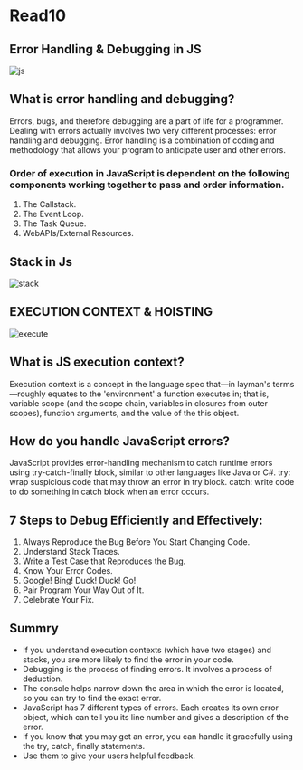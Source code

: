 # Read10

## Error Handling & Debugging in JS

![js](https://i.pinimg.com/originals/0c/de/d3/0cded3a3276425911d55a2552bf361bf.png)

## What is error handling and debugging?

Errors, bugs, and therefore debugging are a part of life for a programmer. Dealing with errors actually involves two very different processes: error handling and debugging. Error handling is a combination of coding and methodology that allows your program to anticipate user and other errors.

### Order of execution in JavaScript is dependent on the following components working together to pass and order information.

1. The Callstack.
2. The Event Loop.
3. The Task Queue.
4. WebAPIs/External Resources.

## Stack in Js

![stack](https://learnersbucket.com/wp-content/uploads/2018/12/stack-2-1.png)


## EXECUTION CONTEXT & HOISTING 
![execute](https://i.morioh.com/2019/11/30/aabd146ff7a8.jpg)
## What is JS execution context?

Execution context is a concept in the language spec that—in layman's terms—roughly equates to the 'environment' a function executes in; that is, variable scope (and the scope chain, variables in closures from outer scopes), function arguments, and the value of the this object.

## How do you handle JavaScript errors?

JavaScript provides error-handling mechanism to catch runtime errors using try-catch-finally block, similar to other languages like Java or C#. try: wrap suspicious code that may throw an error in try block. catch: write code to do something in catch block when an error occurs.


## 7 Steps to Debug Efficiently and Effectively:

1. Always Reproduce the Bug Before You Start Changing Code.
2. Understand Stack Traces.
3. Write a Test Case that Reproduces the Bug.
4. Know Your Error Codes.
5. Google! Bing! Duck! Duck! Go!
6. Pair Program Your Way Out of It.
7. Celebrate Your Fix.


## Summry

+ If you understand execution contexts (which have two
stages) and stacks, you are more likely to find the error
in your code.
+ Debugging is the process of finding errors. It involves a
process of deduction.
+ The console helps narrow down the area in which the
error is located, so you can try to find the exact error.
+ JavaScript has 7 different types of errors. Each creates
its own error object, which can tell you its line number
and gives a description of the error.
+ If you know that you may get an error, you can handle
it gracefully using the try, catch, finally statements.
+ Use them to give your users helpful feedback. 